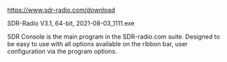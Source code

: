 
https://www.sdr-radio.com/download

SDR-Radio V3.1, 64-bit, 2021-08-03_1111.exe

SDR Console is the main program in the SDR-radio.com suite. Designed to be easy to use with all options available on the ribbon bar, user configuration via the program options.
